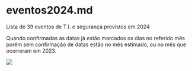 # eventos2024.md
Lista de 39 eventos de T.I. e segurança previstos em 2024

Quando confirmadas as datas já estão marcados os dias no referido mês porém sem confirmação de datas estão no mês estimado, ou no mês que ocorreram em 2023. 

[![](https://mermaid.ink/img/pako:eNqVVt1u6kYQfpWVb5uktvk5gKpKYCChCgnCaY5a5WZiD2Qbexet15yQKO9yjnoRqbenb8CLdda7BqJSKeXCYr0zO9_MfPOtX7xEpuj1PM1zzLjAO8Hop7nOkP3AUmRNn43WKLQszOrmbHLGkMW4LBWI7RswzFnoh01mHe3zFxCsx4YcChaEDFjQZD_dq59Z_JBLmUhhV7_GfWs-xrU1Z37bGU6G1aHmXQpsIjQqgdrFtV5TUHWQMKAgYcP6sr5KSy4kG8LGvhnyNaqC7BKeQoqFC1Y73FzHkRQLu4ggX3FBtqcsnu3Ob1PO4SdnPoxYXOY51xWujC-3f4mEzusrzRec_mUs3v4p2QzKTNaxnPNQJmVO1WRjhZjK_AjI6BBkYTyBNQKHbjaIB-090rKgKEpv2EBBwTPuStO_35Um6BD0oPtx6HNM-AIp_dmI1eB9634BKv0CCj8Efnw5ieXl8e26gbxG2SSQLWs7iLk5ICYKjYliCS8SaaiyS8g3Cbl6XC8WKAo6PapJ1c8wB_EADjqlf3jqLX-y61uut98VGZyyUbwrdZdK7Yc_-scqfC759lvhiEwLEJX3-TV5R2qz0nIOa6RFnYBhz2_xTexGohT7ZIG5CKOnlYwxOTosplnjTBJIsf2-khmvOBnVx2W1U_fAh_gxD46hr7nMgka9-0dpItuiKUhobc4fkd1cQmr2HJmWcoePQjVrLiSPN_KLqzp1SwObc3qkklarMqHmnrLpuQvbIM-6FRm5XoA-bGrH5OB6OsSF6eZulwX17OA91aIiXY-UIOdi-01xaWRppqTG7ZuZuu1XWvE12FknrgAp1xBSes6wKCTwYt-kS4p9i0t67sQoJpk5aFTnSDGvpCJnjXbrcGD2Q7efmpsHJOhrzOSKhoAZqUGFIsEDiTEKZgspF_rDI2ZJ22J7eZnEkZOCPb9YhEY-DWqCXEWccpFWuCz36N0UHsnkM-KjrcJ1qd_xq3WkDP0cnrd_0xiEdnMKAkpD0v50B86oT-jUJ9rcUwwKWSpuKGmFyKZ9qJeXoEm-P5sqVJtj-WxYNVmWsH0zJJ3NyepAy2zq_yVolnROH8l7OLYpXsn61mm4Tl2VWTbY1H2NIVsTbRS5DPr_O-CMqi2NGi2VafTciMzoUdrKuaFbUmPorqGdzlnNswdOF299jw7x-f014IA2OlHjX3J3EV5EdjCoD2YoJmKhgHiqSk2X5rt7lAbADLCrDVGTXZDQPEvar6bWhPdOvBxVDjylz4MX8-bO0w-Y453Xo78pLqhf-s67E69kCqWW8UYkXo_i4YlXrlLQSNCXCnKvt4CsoLcrEL9LmddGmHIt1dR-gVQfIpWJ13vxnryef-JtvF4YBmd-q90Omp_CdtjttNqvJ95zdYh_1rW_pt_othqtVvj6D0eHuqU?type=png)](https://mermaid.live/edit#pako:eNqVVt1u6kYQfpWVb5uktvk5gKpKYCChCgnCaY5a5WZiD2Qbexet15yQKO9yjnoRqbenb8CLdda7BqJSKeXCYr0zO9_MfPOtX7xEpuj1PM1zzLjAO8Hop7nOkP3AUmRNn43WKLQszOrmbHLGkMW4LBWI7RswzFnoh01mHe3zFxCsx4YcChaEDFjQZD_dq59Z_JBLmUhhV7_GfWs-xrU1Z37bGU6G1aHmXQpsIjQqgdrFtV5TUHWQMKAgYcP6sr5KSy4kG8LGvhnyNaqC7BKeQoqFC1Y73FzHkRQLu4ggX3FBtqcsnu3Ob1PO4SdnPoxYXOY51xWujC-3f4mEzusrzRec_mUs3v4p2QzKTNaxnPNQJmVO1WRjhZjK_AjI6BBkYTyBNQKHbjaIB-090rKgKEpv2EBBwTPuStO_35Um6BD0oPtx6HNM-AIp_dmI1eB9634BKv0CCj8Efnw5ieXl8e26gbxG2SSQLWs7iLk5ICYKjYliCS8SaaiyS8g3Cbl6XC8WKAo6PapJ1c8wB_EADjqlf3jqLX-y61uut98VGZyyUbwrdZdK7Yc_-scqfC759lvhiEwLEJX3-TV5R2qz0nIOa6RFnYBhz2_xTexGohT7ZIG5CKOnlYwxOTosplnjTBJIsf2-khmvOBnVx2W1U_fAh_gxD46hr7nMgka9-0dpItuiKUhobc4fkd1cQmr2HJmWcoePQjVrLiSPN_KLqzp1SwObc3qkklarMqHmnrLpuQvbIM-6FRm5XoA-bGrH5OB6OsSF6eZulwX17OA91aIiXY-UIOdi-01xaWRppqTG7ZuZuu1XWvE12FknrgAp1xBSes6wKCTwYt-kS4p9i0t67sQoJpk5aFTnSDGvpCJnjXbrcGD2Q7efmpsHJOhrzOSKhoAZqUGFIsEDiTEKZgspF_rDI2ZJ22J7eZnEkZOCPb9YhEY-DWqCXEWccpFWuCz36N0UHsnkM-KjrcJ1qd_xq3WkDP0cnrd_0xiEdnMKAkpD0v50B86oT-jUJ9rcUwwKWSpuKGmFyKZ9qJeXoEm-P5sqVJtj-WxYNVmWsH0zJJ3NyepAy2zq_yVolnROH8l7OLYpXsn61mm4Tl2VWTbY1H2NIVsTbRS5DPr_O-CMqi2NGi2VafTciMzoUdrKuaFbUmPorqGdzlnNswdOF299jw7x-f014IA2OlHjX3J3EV5EdjCoD2YoJmKhgHiqSk2X5rt7lAbADLCrDVGTXZDQPEvar6bWhPdOvBxVDjylz4MX8-bO0w-Y453Xo78pLqhf-s67E69kCqWW8UYkXo_i4YlXrlLQSNCXCnKvt4CsoLcrEL9LmddGmHIt1dR-gVQfIpWJ13vxnryef-JtvF4YBmd-q90Omp_CdtjttNqvJ95zdYh_1rW_pt_othqtVvj6D0eHuqU)
